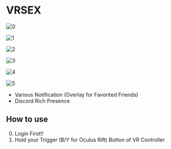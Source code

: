 VRSEX
=
![0](https://user-images.githubusercontent.com/25771678/53702961-c3cf6c00-3e4f-11e9-92ce-d26050c93f3c.png)

![1](https://user-images.githubusercontent.com/25771678/53702962-c4680280-3e4f-11e9-8760-46f05913eaee.png)

![2](https://user-images.githubusercontent.com/25771678/53702963-c5009900-3e4f-11e9-87d4-7b3c1992465a.png)

![3](https://user-images.githubusercontent.com/25771678/53702965-c5992f80-3e4f-11e9-88c9-ae4a96d4177d.png)

![4](https://user-images.githubusercontent.com/25771678/53702969-c5992f80-3e4f-11e9-9459-5c5569792dbe.png)

![5](https://user-images.githubusercontent.com/25771678/53702970-c631c600-3e4f-11e9-894b-197d33143222.png)

- Various Notification (Overlay for Favorited Friends)
- Discord Rich Presence

How to use
-
0. Login First!!
0. Hold your Trigger (B/Y for Oculus Rift) Button of VR Controller
